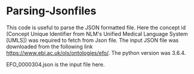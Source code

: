 # Parsing-Jsonfiles
This code is useful to parse the JSON formatted file. Here the concept id (Concept Unique Identifier from NLM's Unified Medical Language System [UMLS]) was required to fetch from Json file. The input JSON file was downloaded from the following link https://www.ebi.ac.uk/ols/ontologies/efo/. The python version was 3.6.4. 

EFO_0000304.json is the input file here.
